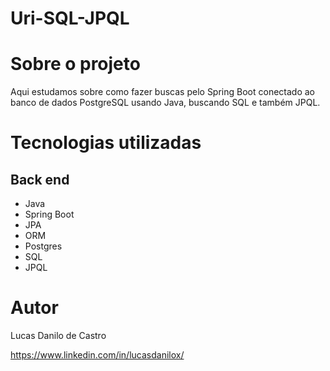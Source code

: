 # Uri-SQL-JPQL

# Sobre o projeto
Aqui estudamos sobre como fazer buscas pelo Spring Boot conectado ao banco de dados PostgreSQL
usando Java, buscando SQL e também JPQL.

# Tecnologias utilizadas
## Back end

- Java
- Spring Boot
- JPA
- ORM
- Postgres
- SQL
- JPQL

# Autor

Lucas Danilo de Castro

https://www.linkedin.com/in/lucasdanilox/
